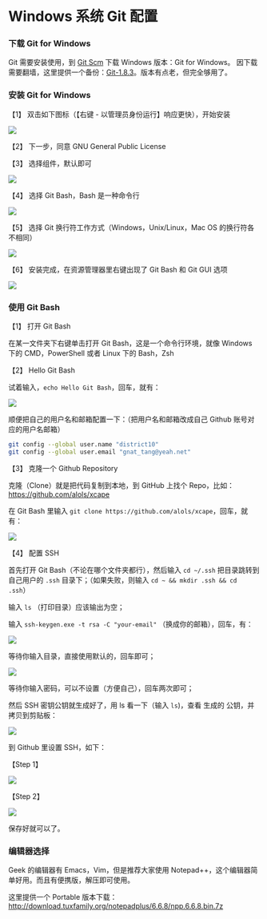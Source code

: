 ﻿Windows 系统 Git 配置
=====================




### 下载 Git for Windows

Git 需要安装使用，到 [Git Scm][git-scm] 下载 Windows 版本：Git for Windows。
因下载需要翻墙，这里提供一个备份：[Git-1.8.3][git-archive]。版本有点老，但完全够用了。




### 安装 Git for Windows

【1】 双击如下图标（【右键 - 以管理员身份运行】响应更快），开始安装

![][git-for-windows]

【2】 下一步，同意 GNU General Public License

【3】 选择组件，默认即可

![][git-setup-a]

【4】 选择 Git Bash，Bash 是一种命令行

![][git-setup-b]

【5】 选择 Git 换行符工作方式（Windows，Unix/Linux，Mac OS 的换行符各不相同）

![][git-setup-c]

【6】 安装完成，在资源管理器里右键出现了 Git Bash 和 Git GUI 选项

![][git-bash-gui]





### 使用 Git Bash

【1】 打开 Git Bash

在某一文件夹下右键单击打开 Git Bash，这是一个命令行环境，就像 Windows 下的 CMD，PowerShell 或者 Linux 下的 Bash，Zsh

【2】 Hello Git Bash

试着输入，`echo Hello Git Bash`，回车，就有：

![][git-hello]

顺便把自己的用户名和邮箱配置一下：（把用户名和邮箱改成自己 Github 账号对应的用户名邮箱）
 
```bash
git config --global user.name "district10"
git config --global user.email "gnat_tang@yeah.net"
```

【3】 克隆一个 Github Repository

克隆（Clone）就是把代码复制到本地，到 GitHub 上找个 Repo，比如：https://github.com/alols/xcape

在 Git Bash 里输入 `git clone https://github.com/alols/xcape`，回车，就有：

![][git-clone-https]


【4】 配置 SSH

首先打开 Git Bash（不论在哪个文件夹都行），然后输入 `cd ~/.ssh` 把目录跳转到自己用户的 `.ssh` 目录下；（如果失败，则输入 `cd ~ && mkdir .ssh && cd .ssh`）

输入 `ls` （打印目录）应该输出为空；

输入 `ssh-keygen.exe -t rsa -C "your-email"` （换成你的邮箱），回车，有：

![][gen-ssh-a]

等待你输入目录，直接使用默认的，回车即可；

![][gen-ssh-b]

等待你输入密码，可以不设置（方便自己），回车两次即可；

然后 SSH 密钥公钥就生成好了，用 ls 看一下（输入 `ls`)，查看 生成的 公钥，并拷贝到剪贴板：

![][gen-ssh-c]

到 Github 里设置 SSH，如下：

【Step 1】

![][gen-ssh-d]

【Step 2】

![][gen-ssh-e]

保存好就可以了。






### 编辑器选择

Geek 的编辑器有 Emacs，Vim，但是推荐大家使用 Notepad++，这个编辑器简单好用。而且有便携版，解压即可使用。

这里提供一个 Portable 版本下载：http://download.tuxfamily.org/notepadplus/6.6.8/npp.6.6.8.bin.7z





[git-scm]: http://www.git-scm.com/downloads
[git-archive]: http://whudoc.qiniudn.com/github-guide/Git-1.8.3-preview20130601.exe
[git-for-windows]: http://whudoc.qiniudn.com/github-guide/img/git-for-windows.png

[git-setup-a]: http://whudoc.qiniudn.com/github-guide/img/git-setup-components.png
[git-setup-b]: http://whudoc.qiniudn.com/github-guide/img/git-setup-gitbash.png
[git-setup-c]: http://whudoc.qiniudn.com/github-guide/img/git-setup-lineendings.png

[git-bash-gui]: http://whudoc.qiniudn.com/github-guide/img/gitbash-gitgui.png
[git-hello]: http://whudoc.qiniudn.com/github-guide/img/git-hello.png
[git-clone-https]: http://whudoc.qiniudn.com/github-guide/img/git-clone-https.png

[gen-ssh-a]: http://whudoc.qiniudn.com/img/gen-ssh-a.png
[gen-ssh-b]: http://whudoc.qiniudn.com/img/gen-ssh-b.png
[gen-ssh-c]: http://whudoc.qiniudn.com/img/gen-ssh-c.png
[gen-ssh-d]: http://whudoc.qiniudn.com/img/gen-ssh-d.png
[gen-ssh-e]: http://whudoc.qiniudn.com/img/gen-ssh-e.png